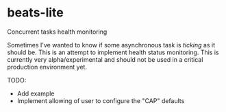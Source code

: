 # beats-lite
Concurrent tasks health monitoring

Sometimes I've wanted to know if some asynchronous task is _ticking_ as it should be. This is an attempt to implement health status monitoring. This is currently very alpha/experimental and should not be used in a critical production environment yet. 

TODO:
- Add example
- Implement allowing of user to configure the "CAP" defaults
